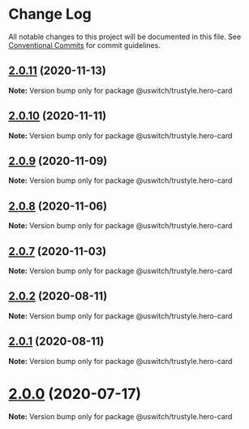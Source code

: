 # Change Log

All notable changes to this project will be documented in this file.
See [Conventional Commits](https://conventionalcommits.org) for commit guidelines.

## [2.0.11](https://github.com/uswitch/trustyle/compare/@uswitch/trustyle.hero-card@2.0.10...@uswitch/trustyle.hero-card@2.0.11) (2020-11-13)

**Note:** Version bump only for package @uswitch/trustyle.hero-card





## [2.0.10](https://github.com/uswitch/trustyle/compare/@uswitch/trustyle.hero-card@2.0.9...@uswitch/trustyle.hero-card@2.0.10) (2020-11-11)

**Note:** Version bump only for package @uswitch/trustyle.hero-card





## [2.0.9](https://github.com/uswitch/trustyle/compare/@uswitch/trustyle.hero-card@2.0.8...@uswitch/trustyle.hero-card@2.0.9) (2020-11-09)

**Note:** Version bump only for package @uswitch/trustyle.hero-card





## [2.0.8](https://github.com/uswitch/trustyle/compare/@uswitch/trustyle.hero-card@2.0.7...@uswitch/trustyle.hero-card@2.0.8) (2020-11-06)

**Note:** Version bump only for package @uswitch/trustyle.hero-card





## [2.0.7](https://github.com/uswitch/trustyle/compare/@uswitch/trustyle.hero-card@2.0.6...@uswitch/trustyle.hero-card@2.0.7) (2020-11-03)

**Note:** Version bump only for package @uswitch/trustyle.hero-card





## [2.0.2](https://github.com/uswitch/trustyle/compare/@uswitch/trustyle.hero-card@2.0.1...@uswitch/trustyle.hero-card@2.0.2) (2020-08-11)

**Note:** Version bump only for package @uswitch/trustyle.hero-card





## [2.0.1](https://github.com/uswitch/trustyle/compare/@uswitch/trustyle.hero-card@2.0.0...@uswitch/trustyle.hero-card@2.0.1) (2020-08-11)

**Note:** Version bump only for package @uswitch/trustyle.hero-card





# [2.0.0](https://github.com/uswitch/trustyle/compare/@uswitch/trustyle.hero-card@1.0.0...@uswitch/trustyle.hero-card@2.0.0) (2020-07-17)

**Note:** Version bump only for package @uswitch/trustyle.hero-card
